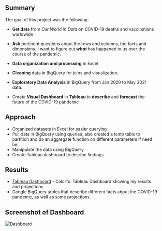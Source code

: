 ## Summary
The goal of this project was the following: 
* **Get data** from *Our World in Data* on COVID-19 deaths and vaccinations worldwide
* **Ask** pertinent questions about the rows and columns, the facts and dimensions. I want to figure out ***what*** has happened to us over the course of the pandemic.
* **Data organization and processing** in Excel
* **Cleaning** data in BigQuery for joins and visualization.
* **Exploratory Data Analysis** in BigQuery from Jan 2020 to May 2021 data.

* Create **Visual Dashboard** in **Tableau** to **describe** and **forecast** the future of the COVID-19 pandemic


## Approach
* Organized datasets in Excel for easier querying
* Pull data in BigQuery using queries, also created a temp table to partition and do an aggregate function on different parameters if need be
* Manipulate the data using BigQuery
* Create Tableau dashboard to desribe findings


## Results
* [Tableau Dashboard](https://public.tableau.com/app/profile/trenton.moore4482/viz/WorldwideCOVIDDashboard/Dashboard1) - Colorful Tableau Dashboard showing my results and projections
* Google BigQuery tables that describe different facts about the COVID-19 pandemic, as well as some projections.
## Screenshot of Dashboard
![Dashboard](https://imgur.com/8fUWdNA.png)
